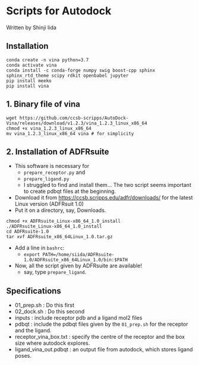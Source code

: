 # Scripts for Autodock 
Written by Shinji Iida

## Installation
```
conda create -n vina python=3.7
conda activate vina
conda install -c conda-forge numpy swig boost-cpp sphinx sphinx_rtd_theme scipy rdkit openbabel jupyter
pip install meeko
pip install vina
```

## 1. Binary file of vina
```
wget https://github.com/ccsb-scripps/AutoDock-Vina/releases/download/v1.2.3/vina_1.2.3_linux_x86_64
chmod +x vina_1.2.3_linux_x86_64
mv vina_1.2.3_linux_x86_64 vina # for simplicity
```

## 2. Installation of ADFRsuite 
- This software is necessary for 
  - `prepare_receptor.py` and 
  - `prepare_ligand.py`
  - I struggled to find and install them... The two script seems important to create pdbqt files at the beginning.
- Download it from https://ccsb.scripps.edu/adfr/downloads/ for the latest Linux version (ADFRsuit 1.0)
- Put it on a directory, say, Downloads.
```
chmod +x ADFRsuite_Linux-x86_64_1.0_install
./ADFRsuite_Linux-x86_64_1.0_install
cd ADFRsuite-1.0
tar xvf ADFRsuite_x86_64Linux_1.0.tar.gz
```
- Add a line in `bashrc`: 
  - `export PATH=/home/siida/ADFRsuite-1.0/ADFRsuite_x86_64Linux_1.0/bin:$PATH`
- Now, all the script given by ADFRsuite are available!
  - say, type `prepare_ligand`.

## Specifications
- 01_prep.sh : Do this first 
- 02_dock.sh : Do this second
- inputs : include receptor pdb and a ligand mol2 files 
- pdbqt : include the pdbqt files given by the `01_prep.sh` for the receptor and the ligand.
- receptor_vina_box.txt : specify the centre of the receptor and the box size where autodock explores.
- ligand_vina_out.pdbqt : an output file from autodock, which stores ligand poses. 
